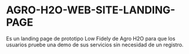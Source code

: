 # AGRO-H2O-WEB-SITE-LANDING-PAGE
Es un landing page de prototipo Low Fidely de Agro H2O para que los usuarios pruebe una demo de sus servicios sin necesidad de un registro.

